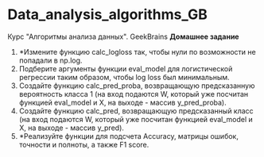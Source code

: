 # Data_analysis_algorithms_GB
Курс "Алгоритмы анализа данных". GeekBrains 
__Домашнее задание__
1. *Измените функцию calc_logloss так, чтобы нули по возможности не попадали в np.log.  
2. Подберите аргументы функции eval_model для логистической регрессии таким образом, чтобы log loss был минимальным.  
3. Создайте функцию calc_pred_proba, возвращающую предсказанную вероятность класса 1 (на вход подаются W, который уже посчитан функцией eval_model и X, на выходе - массив y_pred_proba).  
4. Создайте функцию calc_pred, возвращающую предсказанный класс (на вход подаются W, который уже посчитан функцией eval_model и X, на выходе - массив y_pred).  
5. *Реализуйте функции для подсчета Accuracy, матрицы ошибок, точности и полноты, а также F1 score.